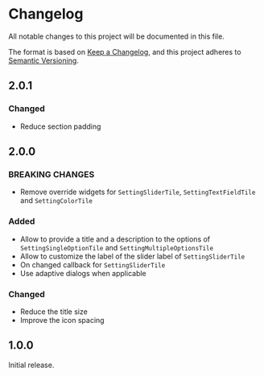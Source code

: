 # Changelog

All notable changes to this project will be documented in this file.

The format is based on [Keep a Changelog](https://keepachangelog.com/en/1.1.0/), and this project
adheres to [Semantic Versioning](https://semver.org/spec/v2.0.0.html).

## 2.0.1

### Changed

- Reduce section padding

## 2.0.0

### BREAKING CHANGES

- Remove override widgets for `SettingSliderTile`, `SettingTextFieldTile` and `SettingColorTile`

### Added

- Allow to provide a title and a description to the options of `SettingSingleOptionTile` and `SettingMultipleOptionsTile`
- Allow to customize the label of the slider label of `SettingSliderTile`
- On changed callback for `SettingSliderTile`
- Use adaptive dialogs when applicable

### Changed

- Reduce the title size
- Improve the icon spacing

## 1.0.0

Initial release.
